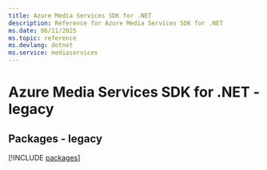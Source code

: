 ```yaml
---
title: Azure Media Services SDK for .NET
description: Reference for Azure Media Services SDK for .NET
ms.date: 06/11/2025
ms.topic: reference
ms.devlang: dotnet
ms.service: mediaservices
---
```

# Azure Media Services SDK for .NET - legacy
## Packages - legacy
[!INCLUDE [packages](media-services-index.md)]